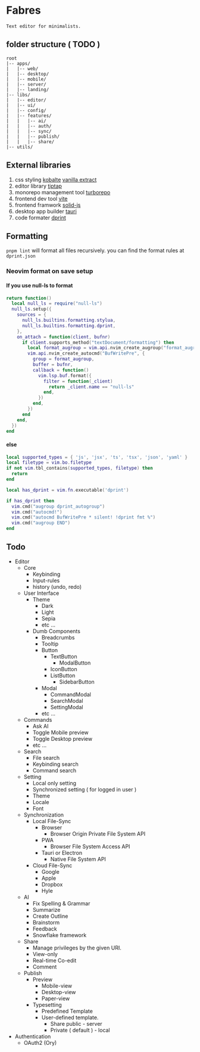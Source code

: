 # Fabres

    Text editor for minimalists.
 
 
## folder structure ( TODO )
```
root
|-- apps/
|   |-- web/
|   |-- desktop/
|   |-- mobile/
|   |-- server/
|   |-- landing/
|-- libs/
|   |-- editor/
|   |-- ui/
|   |-- config/
|   |-- features/
|   |   |-- ai/
|   |   |-- auth/
|   |   |-- sync/
|   |   |-- publish/
|   |   |-- share/
|-- utils/
```

## External libraries

 1. css styling
    [kobalte](https://kobalte.dev/docs/core/overview/introduction)
    [vanilla extract](https://vanilla-extract.style/)
 2. editor library
    [tiptap](https://tiptap.dev/)
 3. monorepo management tool
    [turborepo](https://turbo.build/repo)
 4. frontend dev tool
    [vite](https://vitejs.dev/)
 5. frontend framwork
    [solid-js](https://www.solidjs.com/)
 5. desktop app builder
    [tauri](https://tauri.app/)
 6. code formater
    [dprint](https://dprint.dev/)

## Formatting

`pnpm lint` will format all files recursively. you can find the format rules at `dprint.json`

### Neovim format on save setup

#### If you use null-ls to format

``` lua
return function()
  local null_ls = require("null-ls")
  null_ls.setup({
    sources = {
      null_ls.builtins.formatting.stylua,
      null_ls.builtins.formatting.dprint,
    },
    on_attach = function(client, bufnr)
      if client.supports_method("textDocument/formatting") then
        local format_augroup = vim.api.nvim_create_augroup("format_augroup", { clear = true })
        vim.api.nvim_create_autocmd("BufWritePre", {
          group = format_augroup,
          buffer = bufnr,
          callback = function()
            vim.lsp.buf.format({
              filter = function(_client)
                return _client.name == "null-ls"
              end,
            })
          end,
        })
      end
    end,
  })
end
```

#### else

```lua
local supported_types = { 'js', 'jsx', 'ts', 'tsx', 'json', 'yaml' }
local filetype = vim.bo.filetype
if not vim.tbl_contains(supported_types, filetype) then
  return
end

local has_dprint = vim.fn.executable('dprint')

if has_dprint then
  vim.cmd("augroup dprint_autogroup")
  vim.cmd("autocmd!")
  vim.cmd("autocmd BufWritePre * silent! !dprint fmt %")
  vim.cmd("augroup END")
end
```


## Todo

- Editor
    - Core
        - Keybinding
        - Input-rules
        - history (undo, redo)
    - User Interface
        - Theme
            - Dark
            - Light
            - Sepia
            - etc …
        - Dumb Components
            - Breadcrumbs
            - Tooltip
            - Button
                - TextButton
                    - ModalButton
                - IconButton
                - ListButton
                    - SidebarButton
            - Modal
                - CommandModal
                - SearchModal
                - SettingModal
            - etc …
    - Commands
        - Ask AI
        - Toggle Mobile preview
        - Toggle Desktop preview
        - etc …
    - Search
        - File search
        - Keybinding search
        - Command search
    - Setting
        - Local only setting
        - Synchronized setting ( for logged in user )
        - Theme
        - Locale
        - Font
    - Synchronization
        - Local File-Sync
            - Browser
                - Browser Origin Private File System API
            - PWA
                - Browser File System Access API
            - Tauri or Electron
                - Native File System API
        - Cloud File-Sync
            - Google
            - Apple
            - Dropbox
            - Hyle
    - AI
        - Fix Spelling & Grammar
        - Summarize
        - Create Outline
        - Brainstorm
        - Feedback
        - Snowflake framework
    - Share
        - Manage privileges by the given URI.
        - View-only
        - Real-time Co-edit
        - Comment
    - Publish
        - Preview
            - Mobile-view
            - Desktop-view
            - Paper-view
        - Typesetting
            - Predefined Template
            - User-defined template.
                - Share public - server
                - Private ( default ) - local
- Authentication
    - OAuth2 (Ory)

